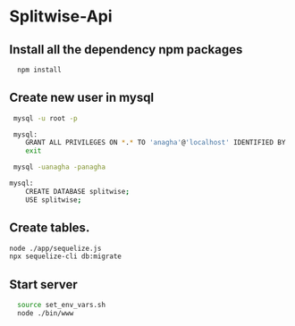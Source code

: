 # Splitwise-Api

## Install all the dependency npm packages
```bash
  npm install
```

## Create new user in mysql
```bash
 mysql -u root -p

 mysql:
    GRANT ALL PRIVILEGES ON *.* TO 'anagha'@'localhost' IDENTIFIED BY 'anagha';
    exit

 mysql -uanagha -panagha

mysql:
    CREATE DATABASE splitwise;
    USE splitwise;
```

## Create tables.
```bash
node ./app/sequelize.js
npx sequelize-cli db:migrate
```

## Start server
```bash
  source set_env_vars.sh
  node ./bin/www
```
